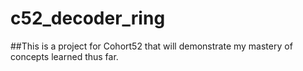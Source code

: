 # c52_decoder_ring

##This is a project for Cohort52 that will demonstrate my mastery of concepts learned thus far.
